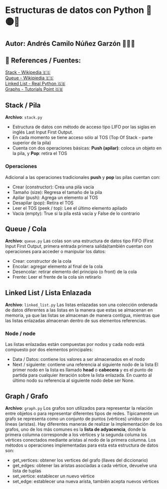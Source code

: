 #  Estructuras de datos con Python 🐍  🟡🔵

## Autor: Andrés Camilo Núñez Garzón 👨🏽‍💻

## 📖 References / Fuentes:

[Stack - Wikipedia 🇪🇸](https://es.wikipedia.org/wiki/Pila_(inform%C3%A1tica))       
[Queue - Wikipiedia 🇪🇸](https://es.wikipedia.org/wiki/Cola_(inform%C3%A1tica))      
[Linked List - Real Python 🇬🇧](https://realpython.com/linked-lists-python/)  
[Graphs - Tutorials Point 🇬🇧](https://www.tutorialspoint.com/python_data_structure/python_graphs.htm)

## Stack / Pila
**Archivo**: <code>stack.py</code>
- Estructura de datos con método de acceso tipo LIFO por las siglas en inglés Last Input First Output.
- En cada momento se tiene acceso sólo al TOS (Top Of Stack - parte superior de la pila)
- Cuenta con dos operaciones básicas: **Push (apilar)**: coloca un objeto en la pila, y **Pop**: retira el TOS
### Operaciones
Adicional a las operaciones tradicionales **push** y **pop** las pilas cuentan con:
- Crear (constructor): Crea una pila vacía
- Tamaño (size): Regresa el tamaño de la pila
- Apilar (push): Agrega un elemento al TOS
- Desapilar (pop): Retira el TOS
- Leer el TOS (peek / top): Lee el último elemento apilado
- Vacía (empty): True si la pila está vacía y False de lo contrario

## Queue / Cola
**Archivo**: <code>queue.py</code>
Las colas son una estructura de datos tipo FIFO (First Input First Output, primera entrada primera salida)también cuentan con operaciones para acceder o manipular los datos:
- Crear: constructor de la cola
- Encolar: agregar elemento al final de la cola
- Desencolar: retirar elemento del principio (o front) de la cola
- Frente: Leer el frente de la cola sin retirarlo

## Linked List / Lista Enlazada
**Archivo**: <code>linked_list.py</code>
Las listas enlazadas son una colección ordenada de datos diferentes a las listas en la manera que estas se almacenan en memoria, ya que las listas se almacenan de manera contigua, mientras que las listas enlazadas almacenan dentro de sus elementos referencias.
### Node / node
Las listas enlazadas están compuestas por nodos y cada nodo está compuesto por dos elementos principales:
- Data / Datos: contiene los valores a ser almacenados en el nodo
- Next / siguiente: contiene una referencia al siguiente nodo de la lista
El primer nodo en la lista es llamado **head** o **cabecera** y es el punto de partida para cualquier iteración sobre la lista enlazada.
En cuanto al último nodo su referencia al siguiente nodo debe ser None.

## Graph / Grafo
**Archivo**: <code>graph.py</code>
Los grafos son utilizados para representar la relación entre objetos o para representar diferentes tipos de redes. Típicamente un grafo se representa como un conjunto de puntos (vértices) unidos por líneas (aristas).
Hay diferentes maneras de realizar la implementación de los grafos, uno de los más comunes es la **lista de adyacencia**, donde la primera columna corresponde a los vértices y la segunda columa los vértices conectados mediante aristas al nodo de la primera columna.
Los métodos u operaciones implementadas para esta esta estructura de datos son:
- get_vertices: obtener los vertices del grafo (llaves del diccionario)
- get_edges: obtener las aristas asociadas a cada vértice, devuelve una lista de tuplas
- set_vertice: establecer un nuevo vértice
- set_edge:  establecer una nueva arista, también acepta nuevos vértices